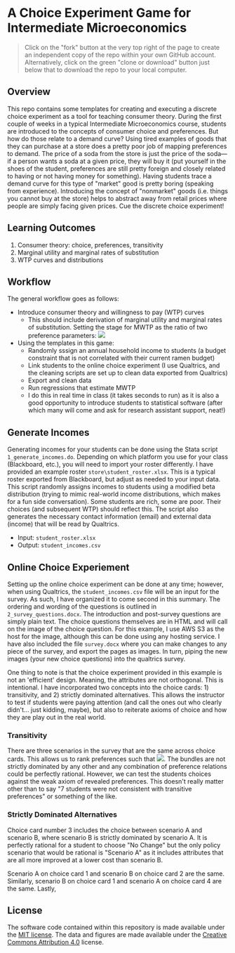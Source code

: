 # A Choice Experiment Game for Intermediate Microeconomics

> Click on the "fork" button at the very top right of the page to create an independent copy of the repo within your own GitHub account. Alternatively, click on the green "clone or download" button just below that to download the repo to your local computer.

## Overview

This repo contains some templates for creating and executing a discrete choice experiment as a tool for teaching consumer theory. During the first couple of weeks in a typical Intermediate Microeconomics course, students are introduced to the concepts of consumer choice and preferences. But how do those relate to a demand curve? Using tired examples of goods that they can purchase at a store does a pretty poor job of mapping preferences to demand. The price of a soda from the store is just the price of the soda—if a person wants a soda at a given price, they will buy it (put yourself in the shoes of the student, preferences are still pretty foreign and closely related to having or not having money for something). Having students trace a demand curve for this type of "market" good is pretty boring (speaking from experience). Introducing the concept of "nonmarket" goods (i.e. things you cannot buy at the store) helps to abstract away from retail prices where people are simply facing given prices. Cue the discrete choice experiment! 

## Learning Outcomes

1. Consumer theory: choice, preferences, transitivity
2. Marginal utility and marginal rates of substitution
4. WTP curves and distributions

## Workflow

The general workflow goes as follows: 

- Introduce consumer theory and willingness to pay (WTP) curves
  - This should include derivation of marginal utility and marginal rates of substitution. Setting the stage for MWTP as the ratio of two preference parameters: <img src="https://latex.codecogs.com/gif.latex?MU_{x}/MU_{\$}" /> 
- Using the templates in this game: 
  - Randomly sssign an annual household income to students (a budget constraint that is not correlated with their current ramen budget)
  - Link students to the online choice experiment (I use Qualtrics, and the cleaning scripts are set up to clean data exported from Qualtrics)
  - Export and clean data
  - Run regressions that estimate MWTP
   - I do this in real time in class (it takes seconds to run) as it is also a good opportunity to introduce students to statistical software (after which many will come and ask for research assistant support, neat!) 

## Generate Incomes 

Generating incomes for your students can be done using the Stata script `1_generate_incomes.do`. Depending on which platform you use for your class (Blackboard, etc.), you will need to import your roster differently. I have provided an example roster `store\student_roster.xlsx`. This is a typical roster exported from Blackboard, but adjust as needed to your input data. This script randomly assigns incomes to students using a modified beta distribution (trying to mimic real-world income distributions, which makes for a fun side conversation). Some students are rich, some are poor. Their choices (and subsequent WTP) should reflect this. The script also generates the necessary contact information (email) and external data (income) that will be read by Qualtrics. 

- Input: `student_roster.xlsx`
- Output: `student_incomes.csv`

## Online Choice Experiement

Setting up the online choice experiment can be done at any time; however, when using Qualtrics, the `student_incomes.csv` file will be an input for the survey. As such, I have organized it to come second in this summary. The ordering and wording of the questions is outlined in `2_survey_questions.docx`. The introduction and post-survey questions are simply plain text. The choice questions themselves are in HTML and will call on the image of the choice question. For this example, I use AWS S3 as the host for the image, although this can be done using any hosting service. I have also included the file `survey.docx` where you can make changes to any piece of the survey, and export the pages as images. In turn, piping the new images (your new choice questions) into the qualtrics survey. 

One thing to note is that the choice experiment provided in this example is not an 'efficient' design. Meaning, the attributes are not orthogonal. This is intentional. I have incorporated two concepts into the choice cards: 1) transitivity, and 2) strictly dominated alternatives. This allows the instructor to test if students were paying attention (and call the ones out who clearly didn't... just kidding, maybe), but also to reiterate axioms of choice and how they are play out in the real world. 

### Transitivity

There are three scenarios in the survey that are the same across choice cards. This allows us to rank preferences such that <img src="https://latex.codecogs.com/gif.latex? A \succsim B \succsim C" />. The bundles are not strictly dominated by any other and any combination of preference relations could be perfectly rational. However, we can test the students choices against the weak axiom of revealed preferences. This doesn't really matter other than to say "7 students were not consistent with transitive preferences" or something of the like. 

 ### Strictly Dominated Alternatives

Choice card number 3 includes the choice between scenario A and scenario B, where scenario B is strictly dominated by scenario A. It is perfectly rational for a student to choose "No Change" but the only policy scenario that would be rational is "Scenario A" as it includes attributes that are all more improved at a lower cost than scenario B. 

Scenario A on choice card 1 and scenario B on choice card 2 are the same. Similarly, scenario B on choice card 1 and scenario A on choice card 4 are the same. Lastly,


## License

The software code contained within this repository is made available under the [MIT license](http://opensource.org/licenses/mit-license.php). The data and figures are made available under the [Creative Commons Attribution 4.0](https://creativecommons.org/licenses/by/4.0/) license.
